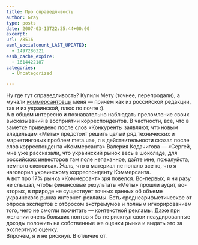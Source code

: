 ```yaml
---
title: Про справедливость
author: Gray
type: posts
date: 2007-03-13T22:35:44+00:00
excerpt:
url: /8516
esml_socialcount_LAST_UPDATED:
  - 1497286321
essb_cache_expire:
  - 1614422187
categories:
  - Uncategorized

---
```








Ну где тут справедливость? Купили Мету (точнее, перепродали), а мучали <a href="http://www.kommersant.ru/doc.html?DocID=749662&IssueId=36225" target="_blank">коммерсантовцы</a> меня &#8212; причем как из российской редакции, так и из украинской, плюс по почте :).  
А в общем интересно и познавательно наблюдать преломление своих высказываний в восприятии корреспондентов. В частности, все, что в заметке приведено после слов &#171;Конкуренты заявляют, что новым владельцам &#171;Меты&#187; предстоит решить целый ряд технических и маркетинговых проблем meta.ua&#187;, я в действительности сказал после слов корреспондента &#171;Коммерсанта&#187; Валерия Кодачигова &#8212; &#171;Сергей, мне уже рассказали, что украинский рынок весь в шоколаде, для российских инвесторов там поле непаханное, дайте мне, пожалуйста, немного скепсиса&#187;. Жаль, что в материал не попало все то, что я наговорил украинскому корреспонденту Коммерсанта.  
А вот про 17% рынка &#171;Коммерсант&#187; зря повелся. Во-первых, я ни разу не слышал, чтобы финансовые результаты &#171;Меты&#187; прошли аудит, во-вторых, в природе не существует точных данных об объеме украинского рынка интернет-рекламы. Есть среднеарифметическое от опроса экспертов с отбросом экстремумов и полным игнорированием того, чего не смогли посчитать &#8212; контекстной рекламы. Даже при желании очень больших понтов я бы не рискнул свои неаудированные доходы положить на собственные же оценки рынка и выдать это за экспертную оценку.  
Впрочем, я и не рискнул. В отличие от.